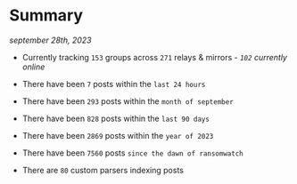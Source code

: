 
# Summary
_september 28th, 2023_

- Currently tracking `153` groups across `271` relays & mirrors - _`102` currently online_

- There have been `7` posts within the `last 24 hours`

- There have been `293` posts within the `month of september`

- There have been `828` posts within the `last 90 days`

- There have been `2869` posts within the `year of 2023`

- There have been `7560` posts `since the dawn of ransomwatch`

- There are `80` custom parsers indexing posts
